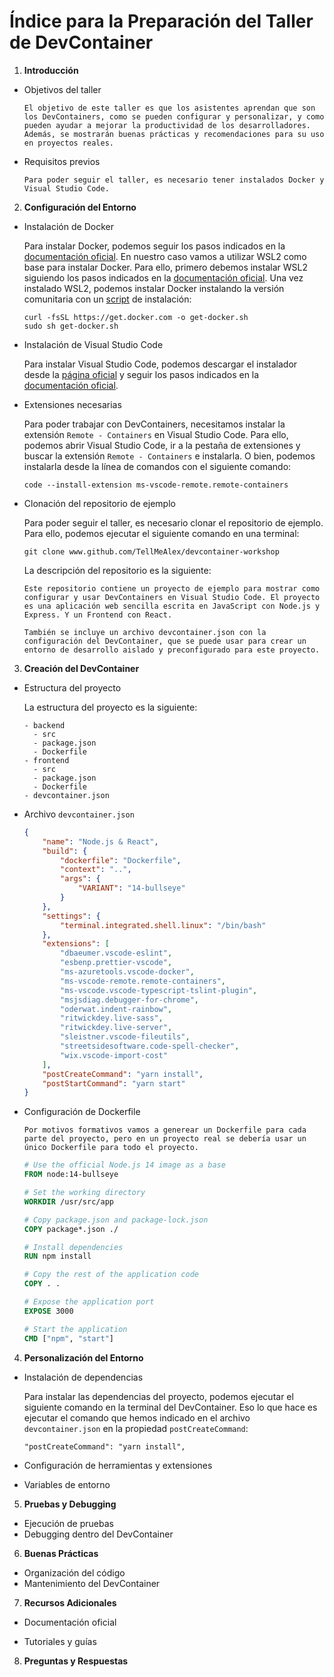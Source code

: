 # Índice para la Preparación del Taller de DevContainer

1. **Introducción**
  - Objetivos del taller
    ```
    El objetivo de este taller es que los asistentes aprendan que son los DevContainers, como se pueden configurar y personalizar, y como pueden ayudar a mejorar la productividad de los desarrolladores. Además, se mostrarán buenas prácticas y recomendaciones para su uso en proyectos reales.
    ```
  - Requisitos previos
    ```
    Para poder seguir el taller, es necesario tener instalados Docker y Visual Studio Code. 
    ```


2. **Configuración del Entorno**
  - Instalación de Docker
    
    Para instalar Docker, podemos seguir los pasos indicados en la [documentación oficial](https://docs.docker.com/get-docker/).
    En nuestro caso vamos a utilizar WSL2 como base para instalar Docker. Para ello, primero debemos instalar WSL2 siguiendo los pasos indicados en la [documentación oficial](https://docs.microsoft.com/es-es/windows/wsl/install). Una vez instalado WSL2, podemos instalar Docker instalando la versión comunitaria con un [script](https://github.com/docker/docker-install) de instalación: 
    ```
    curl -fsSL https://get.docker.com -o get-docker.sh
    sudo sh get-docker.sh
    ```
    
  - Instalación de Visual Studio Code
    
    Para instalar Visual Studio Code, podemos descargar el instalador desde la [página oficial](https://code.visualstudio.com/Download) y seguir los pasos indicados en la [documentación oficial](https://code.visualstudio.com/docs/setup/setup-overview).
  - Extensiones necesarias
   
    Para poder trabajar con DevContainers, necesitamos instalar la extensión `Remote - Containers` en Visual Studio Code. Para ello, podemos abrir Visual Studio Code, ir a la pestaña de extensiones y buscar la extensión `Remote - Containers` e instalarla. O bien, podemos instalarla desde la línea de comandos con el siguiente comando:
    ```
    code --install-extension ms-vscode-remote.remote-containers
    ```
  - Clonación del repositorio de ejemplo
  
    Para poder seguir el taller, es necesario clonar el repositorio de ejemplo. Para ello, podemos ejecutar el siguiente comando en una terminal:
    ```
    git clone www.github.com/TellMeAlex/devcontainer-workshop
    ```
    La descripción del repositorio es la siguiente:
    ```
    Este repositorio contiene un proyecto de ejemplo para mostrar como configurar y usar DevContainers en Visual Studio Code. El proyecto es una aplicación web sencilla escrita en JavaScript con Node.js y Express. Y un Frontend con React.

    También se incluye un archivo devcontainer.json con la configuración del DevContainer, que se puede usar para crear un entorno de desarrollo aislado y preconfigurado para este proyecto.
    ```

3. **Creación del DevContainer**
  - Estructura del proyecto

    La estructura del proyecto es la siguiente:
    ```
    - backend
      - src
      - package.json
      - Dockerfile
    - frontend
      - src
      - package.json
      - Dockerfile
    - devcontainer.json
    ```
  
  - Archivo `devcontainer.json`

    ```json
    {
        "name": "Node.js & React",
        "build": {
            "dockerfile": "Dockerfile",
            "context": "..",
            "args": {
                "VARIANT": "14-bullseye"
            }
        },
        "settings": {
            "terminal.integrated.shell.linux": "/bin/bash"
        },
        "extensions": [
            "dbaeumer.vscode-eslint",
            "esbenp.prettier-vscode",
            "ms-azuretools.vscode-docker",
            "ms-vscode-remote.remote-containers",
            "ms-vscode.vscode-typescript-tslint-plugin",
            "msjsdiag.debugger-for-chrome",
            "oderwat.indent-rainbow",
            "ritwickdey.live-sass",
            "ritwickdey.live-server",
            "sleistner.vscode-fileutils",
            "streetsidesoftware.code-spell-checker",
            "wix.vscode-import-cost"
        ],
        "postCreateCommand": "yarn install",
        "postStartCommand": "yarn start"
    }
    ```
  - Configuración de Dockerfile
      ```
      Por motivos formativos vamos a generear un Dockerfile para cada parte del proyecto, pero en un proyecto real se debería usar un único Dockerfile para todo el proyecto.
       ```

    ```Dockerfile
    # Use the official Node.js 14 image as a base
    FROM node:14-bullseye

    # Set the working directory
    WORKDIR /usr/src/app

    # Copy package.json and package-lock.json
    COPY package*.json ./

    # Install dependencies
    RUN npm install

    # Copy the rest of the application code
    COPY . .

    # Expose the application port
    EXPOSE 3000

    # Start the application
    CMD ["npm", "start"]
    ```



4. **Personalización del Entorno**
  - Instalación de dependencias


    Para instalar las dependencias del proyecto, podemos ejecutar el siguiente comando en la terminal del DevContainer.
    Eso lo que hace es ejecutar el comando que hemos indicado en el archivo `devcontainer.json` en la propiedad `postCreateCommand`:
    ```
    "postCreateCommand": "yarn install",
    ```
  - Configuración de herramientas y extensiones


  - Variables de entorno

5. **Pruebas y Debugging**
  - Ejecución de pruebas
  - Debugging dentro del DevContainer

6. **Buenas Prácticas**
  - Organización del código
  - Mantenimiento del DevContainer

7. **Recursos Adicionales**
  - Documentación oficial
  
  - Tutoriales y guías

8. **Preguntas y Respuestas**
